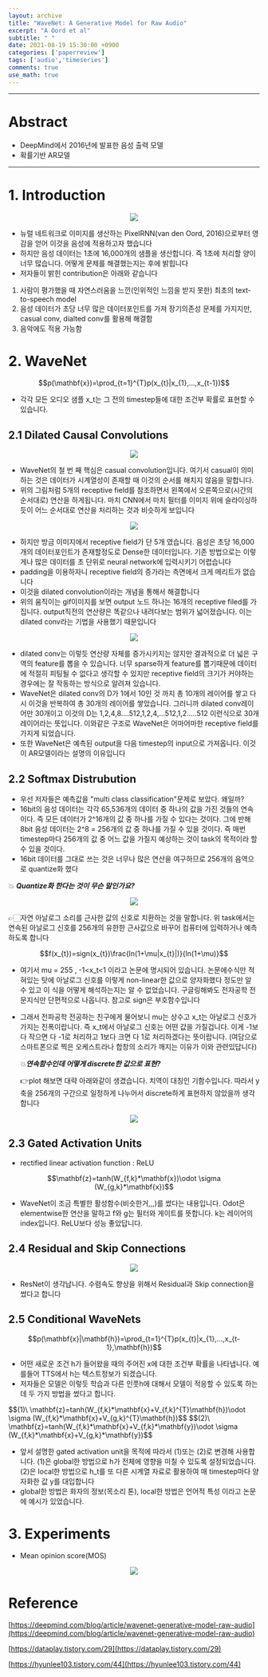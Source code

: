 ```yaml
---
layout: archive
title: "WaveNet: A Generative Model for Raw Audio"
excerpt: "A Oord et al"
subtitle: " "
date: 2021-08-19 15:30:00 +0900
categories: ['paperreview']
tags: ['audio','timeseries']
comments: true
use_math: true
---
```


***

# Abstract

- DeepMind에서 2016년에 발표한 음성 출력 모델
- 확률기반 AR모델

***

# 1. Introduction

<p align="center"><img src="/assets/images/wavenet/1.gif"></p>
<!-- [https://lh3.googleusercontent.com/XMJlFDtiFU7WtZYnPDMDhT6jTFEXvTpY7c7sY70PtTkzEIDm6DvUv5nvHHwbOrUrDckS34aIu5fiZx0615p1-nf3rFxzhza387ud=w1440-rw-v1](https://lh3.googleusercontent.com/XMJlFDtiFU7WtZYnPDMDhT6jTFEXvTpY7c7sY70PtTkzEIDm6DvUv5nvHHwbOrUrDckS34aIu5fiZx0615p1-nf3rFxzhza387ud=w1440-rw-v1) -->


- 뉴럴 네트워크로 이미지를 생산하는 PixelRNN(van den Oord, 2016)으로부터 영감을 얻어 이것을 음성에 적용하고자 했습니다
- 하지만 음성 데이터는 1초에 16,000개의 샘플을 생산합니다. 즉 1초에 처리할 양이 너무 많습니다. 어떻게 문제를 해결했는지는 후에 밝힙니다
- 저자들이 밝힌 contribution은 아래와 같습니다
1. 사람이 평가했을 때 자연스러움을 느낀(인위적인 느낌을 받지 못한) 최초의 text-to-speech model
2. 음성 데이터가 초당 너무 많은 데이터포인트를 가져 장기의존성 문제를 가지지만, casual conv, dialted conv를 활용해 해결함
3. 음악에도 적용 가능함

# 2. WaveNet

<div style="text-align:center">
$$p(\mathbf{x})=\prod_{t=1}^{T}p(x_{t}|x_{1},...,x_{t-1})$$
</div>

- 각각 모든 오디오 샘플 x_t는 그 전의 timestep들에 대한 조건부 확률로 표현할 수 있습니다.

## 2.1 Dilated Causal Convolutions

<p align="center"><img src="/assets/images/wavenet/Untitled.png"></p>

- WaveNet의 철 번 째 핵심은 casual convolution입니다. 여기서 casual이 의미하는 것은 데이터가 시계열성이 존재할 때 이것의 순서를 해치지 않음을 말합니다.
- 위의 그림처럼 5개의 receptive field를 참조하면서 왼쪽에서 오른쪽으로(시간의 순서대로) 연산을 하게됩니다. 마치 CNN에서 마치 필터를 이미지 위에 슬라이싱하듯이 어느 순서대로 연산을 처리하는 것과 비슷하게 보입니다

<p align="center"><img src="/assets/images/wavenet/2.gif"></p>
<!-- [https://lh3.googleusercontent.com/Zy5xK_i2F8sNH5tFtRa0SjbLp_CU7QwzS2iB5nf2ijIf_OYm-Q5D0SgoW9SmfbDF97tNEF7CmxaL-o6oLC8sGIrJ5HxWNk79dL1r7Rc=w1440-rw-v1](https://lh3.googleusercontent.com/Zy5xK_i2F8sNH5tFtRa0SjbLp_CU7QwzS2iB5nf2ijIf_OYm-Q5D0SgoW9SmfbDF97tNEF7CmxaL-o6oLC8sGIrJ5HxWNk79dL1r7Rc=w1440-rw-v1) -->

- 하지만 방금 이미지에서 receptive field가 단 5개 였습니다. 음성은 초당 16,000개의 데이터포인트가 존재할정도로 Dense한 데이터입니다. 기존 방법으로는 이렇게나 많은 데이터를 초 단위로 neural network에 입력시키기 어렵습니다
- padding을 이용하자니 receptive field의 증가라는 측면에서 크게 메리트가 없습니다
- 이것을 dilated convolution이라는 개념을 통해서 해결합니다
- 위의 움직이는 gif이미지를 보면 output 노드 하나는 16개의 receptive filed를 가집니다. output직전의 연산량은 똑같으나 내려다보는 범위가 넓어졌습니다. 이는 dilated conv라는 기법을 사용했기 때문입니다

<p align="center"><img src="/assets/images/wavenet/2.png"></p>
<!-- [https://img1.daumcdn.net/thumb/R1280x0/?scode=mtistory2&fname=https%3A%2F%2Fblog.kakaocdn.net%2Fdn%2FpOrqh%2FbtqzLjrlkR0%2FIbvY9TNyOgfAipUfmSDlL0%2Fimg.png](https://img1.daumcdn.net/thumb/R1280x0/?scode=mtistory2&fname=https%3A%2F%2Fblog.kakaocdn.net%2Fdn%2FpOrqh%2FbtqzLjrlkR0%2FIbvY9TNyOgfAipUfmSDlL0%2Fimg.png) -->

- dilated conv는 이렇듯 연산량 자체를 증가시키지는 않지만 결과적으로 더 넓은 구역의 feature를 뽑을 수 있습니다. 너무 sparse하게 feature를 뽑기때문에 데이터에 적절히 피팅될 수 없다고 생각할 수 있지만 receptive field의 크기가 커야하는 경우에는 잘 작동하는 방식으로 알려져 있습니다.
- WaveNet은 dilated conv의 D가 1에서 10인 것 까지 총 10개의 레이어를 쌓고 다시 이것을 반복하여 총 30개의 레이어를 쌓았습니다. 그러니까 dilated conv레이어만 30개이고 이것의 D는 1,2,4,8....512,1,2,4,...512,1,2.....512 이런식으로 30개 레이어라는 뜻입니다. 이와같은 구조로 WaveNet은 어마어마한 receptive field를 가지게 되었습니다.
- 또한 WaveNet은 예측된 output을 다음 timestep의 input으로 가져옵니다. 이것이 AR모델이라는 설명의 이유입니다


## 2.2 Softmax Distrubution

- 우선 저자들은 예측값을 "multi class classification"문제로 보았다. 왜일까?
- 16bit의 음성 데이터는 각각 65,536개의 데이터 중 하나의 값을 가진 것들의 연속이다. 즉 모든 데이터가 2^16개의 값 중 하나를 가질 수 있다는 것이다. 그에 반해 8bit 음성 데이터는 2^8 = 256개의 값 중 하나를 가질 수 있을 것이다. 즉 매번 timestep마다 256개의 값 중 어느 값을 가질지 예상하는 것이 task의 목적이라 할 수 있을 것이다.
- 16bit 데이터를 그대로 쓰는 것은 너무나 많은 연산을 여구하므로 256개의 음역으로 quantize화 했다

💥 ***Quantize화 한다는 것이 무슨 말인가요?***

<p align="center"><img src="/assets/images/wavenet/3.jpg"></p>
<!-- ![https://dbscthumb-phinf.pstatic.net/0641_000_1/20110527193743248_PN8CVGF18.jpg/i-h5186-1.jpg?type=m250&wm=N](https://dbscthumb-phinf.pstatic.net/0641_000_1/20110527193743248_PN8CVGF18.jpg/i-h5186-1.jpg?type=m250&wm=N) -->

👉🏻자연 아날로그 소리를 근사한 값의 신호로 치환하는 것을 말합니다. 위 task에서는 연속된 아날로그 신호를 256개의 유한한 근사값으로 바꾸어 컴퓨터에 입력하거나 예측하도록 합니다

<div style="text-align:center">
$$f(x_{t})=sign(x_{t})\frac{ln(1+\mu|x_{t}|)}{ln(1+\mu)}$$
</div>

- 여기서 mu = 255 , -1<x_t<1 이라고 논문에 명시되어 있습니다. 논문에수식만 적혀있는 탓에 아날로그 신호를 이렇게 non-linear한 값으로 양자화했다 정도만 알 수 있고 이 식을 어떻게 해석하는지는 알 수 없었습니다. 구글링해봐도 전자공학 전문지식만 단편적으로 나옵니다. 참고로 sign은 부호함수입니다
- 그래서 전파공학 전공하는 친구에게 물어보니 mu는 상수고 x_t는 아날로그 신호가 가지는 진폭이랍니다. 즉 x_t에서 아날로그 신호는 어떤 값을 가질겁니다. 이게 -1보다 작으면 다 -1로 처리하고 1보다 크면 다 1로 처리하겠다는 뜻이랍니다. (여담으로 스마트폰으로 찍은 오케스트라나 합창의 소리가 깨지는 이유가 이와 관련있답니다)

    💥***연속함수인데 어떻게 discrete한 값으로 표현?***

    👉plot 해보면 대략 아래와같이 생겼습니다. 치역이 대칭인 기함수입니다. 따라서 y축을 256개의 구간으로 일정하게 나누어서 discrete하게 표현하지 않았을까 생각합니다

<p align="center"><img src="/assets/images/wavenet/Untitled 1.png"></p>
<!-- ![WaveNet%20A%20Generative%20Model%20for%20Raw%20Audio%20e29a1738fb9d49f1b2a2181994580f13/Untitled%201.png](WaveNet%20A%20Generative%20Model%20for%20Raw%20Audio%20e29a1738fb9d49f1b2a2181994580f13/Untitled%201.png) -->

## 2.3 Gated Activation Units

- rectified linear activation function : ReLU

<div style="text-align:center">
$$\mathbf{z}=tanh(W_{f,k}*\mathbf{x})\odot \sigma (W_{g,k}*\mathbf{x})$$
</div>

- WaveNet이 조금 특별한 활성함수(비슷한거,,,)를 썼다는 내용입니다. Odot은 elementwise한 연산을 말하고 f와 g는 필터와 게이트를 뜻합니다. k는 레이어의 index입니다. ReLU보다 성능 좋았답니다.

## 2.4 Residual and Skip Connections

<p align="center"><img src="/assets/images/wavenet/Untitled 2.png"></p>
<!-- 
![WaveNet%20A%20Generative%20Model%20for%20Raw%20Audio%20e29a1738fb9d49f1b2a2181994580f13/Untitled%202.png](WaveNet%20A%20Generative%20Model%20for%20Raw%20Audio%20e29a1738fb9d49f1b2a2181994580f13/Untitled%202.png) -->

- ResNet이 생각납니다. 수렴속도 향상을 위해서 Residual과 Skip connection을 썼다고 합니다

## 2.5 Conditional WaveNets

<div style="text-align:center">
$$p(\mathbf{x}|\mathbf{h})=\prod_{t=1}^{T}p(x_{t}|x_{1},...,x_{t-1},\mathbf{h})$$
</div>

- 어떤 새로운 조건 h가 들어왔을 때의 주어진 x에 대한 조건부 확률을 나타냅니다. 예를들어 TTS에서 h는 텍스트정보가 되겠습니다.
- 저자들은 모델은 이렇듯 학습과 다른 인풋h에 대해서 모델이 적응할 수 있도록 하는데 두 가지 방법을 썼다고 합니다.

<div style="text-align:cneter">
$$(1)\ \mathbf{z}=tanh(W_{f,k}*\mathbf{x}+V_{f,k}^{T}\mathbf{h})\odot \sigma (W_{f,k}*\mathbf{x}+V_{g,k}^{T}\mathbf{h})$$
$$(2)\ \mathbf{z}=tanh(W_{f,k}*\mathbf{x}+V_{f,k}*\mathbf{y})\odot \sigma (W_{f,k}*\mathbf{x}+V_{g,k}*\mathbf{y})$$
</div>

- 앞서 설명한 gated activation unit을 목적에 따라서 (1)또는 (2)로 변경해 사용합니다. (1)은 global한 방법으로 h가 전체에 영향을 미칠 수 있도록 설정되었습니다. (2)은 local한 방법으로 h_t를 또 다른 시계열 자료로 활용하여 매 timestep마다 양자화한 값 y를 대입합니다
- global한 방법은 화자의 정보(목소리 톤), local한 방법은 언어적 특성 이라고 논문에 예시가 있었습니다.

# 3. Experiments

- Mean opinion score(MOS)

<p align="center"><img src="/assets/images/wavenet/Untitled 3.png"></p>
<!-- ![WaveNet%20A%20Generative%20Model%20for%20Raw%20Audio%20e29a1738fb9d49f1b2a2181994580f13/Untitled%203.png](WaveNet%20A%20Generative%20Model%20for%20Raw%20Audio%20e29a1738fb9d49f1b2a2181994580f13/Untitled%203.png) -->


# Reference

[https://deepmind.com/blog/article/wavenet-generative-model-raw-audio](https://deepmind.com/blog/article/wavenet-generative-model-raw-audio)

[https://dataplay.tistory.com/29](https://dataplay.tistory.com/29)

[https://hyunlee103.tistory.com/44](https://hyunlee103.tistory.com/44)